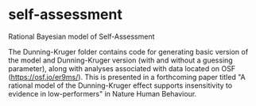 # self-assessment
Rational Bayesian model of Self-Assessment

The Dunning-Kruger folder contains code for generating basic version of the model and Dunning-Kruger version (with and without a guessing parameter), along with analyses associated with data located on OSF (https://osf.io/er9ms/). This is presented in a forthcoming paper titled "A rational model of the Dunning-Kruger effect supports insensitivity to evidence in low-performers" in Nature Human Behaviour.
